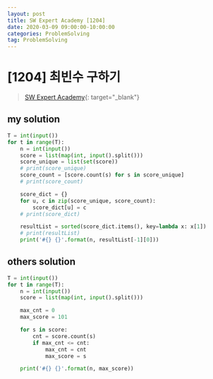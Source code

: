```yaml
---
layout: post
title: SW Expert Academy [1204]
date: 2020-03-09 09:00:00-10:00:00
categories: ProblemSolving
tag: ProblemSolving
---
```


# [1204] 최빈수 구하기
> [SW Expert Academy](https://swexpertacademy.com/main/main.do){: target="_blank"}

## my solution
```python
T = int(input())
for t in range(T):
    n = int(input())
    score = list(map(int, input().split()))
    score_unique = list(set(score))
    # print(score_unique)
    score_count = [score.count(s) for s in score_unique]
    # print(score_count)

    score_dict = {}
    for u, c in zip(score_unique, score_count):
        score_dict[u] = c
    # print(score_dict)

    resultList = sorted(score_dict.items(), key=lambda x: x[1])
    # print(resultList)
    print('#{} {}'.format(n, resultList[-1][0]))
```

## others solution
```python
T = int(input())
for t in range(T):
    n = int(input())
    score = list(map(int, input().split()))

    max_cnt = 0
    max_score = 101

    for s in score:
        cnt = score.count(s)
        if max_cnt <= cnt:
            max_cnt = cnt
            max_score = s

    print('#{} {}'.format(n, max_score))
```
